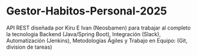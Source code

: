 # Gestor-Habitos-Personal-2025
API REST diseñada por Kiru E Ivan (Neosbamen) para trabajar al completo la tecnologia Backend (Java/Spring Boot), Integración (Slack), Automatización (Jenkins), Metodologías Ágiles y Trabajo en Equipo: (Git, division de tareas)
